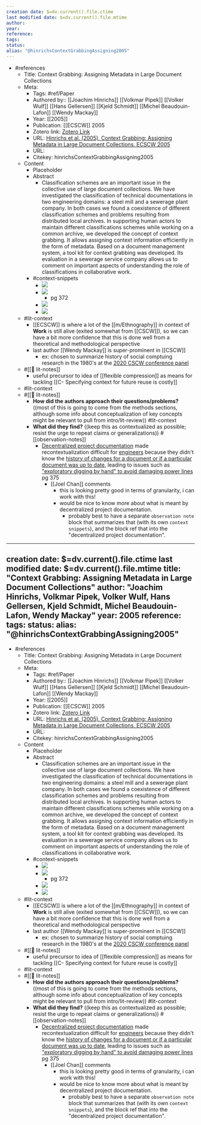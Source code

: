 ```yaml
---
creation date: $=dv.current().file.ctime
last modified date: $=dv.current().file.mtime
author: 
year:
reference: 
tags: 
status: 
alias: "@hinrichsContextGrabbingAssigning2005"
---
```


- #references
    - Title: Context Grabbing: Assigning Metadata in Large Document Collections
    - Meta:
        - Tags: #ref/Paper
        - Authored by:: [[Joachim Hinrichs]] [[Volkmar Pipek]] [[Volker Wulf]] [[Hans Gellersen]] [[Kjeld Schmidt]] [[Michel Beaudouin-Lafon]] [[Wendy Mackay]] 
        - Year: [[2005]]
        - Publication: [[ECSCW]] 2005
        - Zotero link: [Zotero Link](zotero://select/items/1_Y2RWPBIJ)
        - URL: [Hinrichs et al. (2005). Context Grabbing: Assigning Metadata in Large Document Collections. ECSCW 2005](undefined)
        - URL: 
        - Citekey: hinrichsContextGrabbingAssigning2005
    - Content
        - Placeholder
        - Abstract
            - Classification schemes are an important issue in the collective use of large document collections. We have investigated the classification of technical documentations in two engineering domains: a steel mill and a sewerage plant company. In both cases we found a coexistence of different classification schemes and problems resulting from distributed local archives. In supporting human actors to maintain different classifications schemes while working on a common archive, we developed the concept of context grabbing. It allows assigning context information efficiently in the form of metadata. Based on a document management system, a tool kit for context grabbing was developed. Its evaluation in a sewerage service company allows us to comment on important aspects of understanding the role of classifications in collaborative work.
        - #context-snippets
            - ![](https://firebasestorage.googleapis.com/v0/b/firescript-577a2.appspot.com/o/imgs%2Fapp%2Fmegacoglab%2FYhHuwMz8Tp.png?alt=media&token=acf224fa-df96-4689-9ec0-abe2881f1cd9)
            - ![](https://firebasestorage.googleapis.com/v0/b/firescript-577a2.appspot.com/o/imgs%2Fapp%2Fmegacoglab%2FpX4rNj7Qga.png?alt=media&token=5919f57c-dac8-4bea-b75d-078a1629bd61)
                - pg 372
            - ![](https://firebasestorage.googleapis.com/v0/b/firescript-577a2.appspot.com/o/imgs%2Fapp%2Fmegacoglab%2FJ2Sqr7nsSy.png?alt=media&token=a5f60919-328e-43b9-8b79-d9043f2ba5d8)
            - ![](https://firebasestorage.googleapis.com/v0/b/firescript-577a2.appspot.com/o/imgs%2Fapp%2Fmegacoglab%2F7zrr6dqDHb.png?alt=media&token=b9d89e5a-f88c-473c-a7e3-04e6e0cac621)
    - #lit-context
        - [[ECSCW]] is where a lot of the [[m/Ethnography]] in context of **Work** is still alive (exited somewhat from [[CSCW]]), so we can have a bit more confidence that this is done well from a theoretical and methodological perspective
        - last author [[Wendy Mackay]] is super-prominent in [[CSCW]]
            - ex: chosen to summarize history of social comptuing research in the 1980's at the [2020 CSCW conference panel](((DiCraySuF)))
    - #[[📝 lit-notes]]
        - useful precursor to idea of [[flexible compression]] as means for tackling [[C- Specifying context for future reuse is costly]]
    - #lit-context
    - #[[📝 lit-notes]]
        - **How did the authors approach their questions/problems?** ((most of this is going to come from the methods sections, although some info about conceptualization of key concepts might be relevant to pull from intro/lit-review)) #lit-context
        - **What did they find?** ((keep this as contextualized as possible; resist the urge to repeat claims or generalizations)) #[[observation-notes]]
            - [Decentralized project documentation](((BMX6-DOV6))) made recontextualization difficult for [engineers](((CUoGHVXbV))) because they didn't know the [history of changes for a document or if a particular document was up to date](((ANL0-Gihc))), leading to issues such as ["exploratory digging by hand" to avoid damaging power lines](((ZXWd_oKNJ))) pg 375
                - [[Joel Chan]] comments
                    - this is looking pretty good in terms of granularity, i can work with this!
                    - would be nice to know more about what is meant by decentralized project documentation. 
                        - probably best to have a separate `observation note` block that summarizes that (with its own `context snippets`), and the block ref that into the "decentralized project documentation". 
---
creation date: $=dv.current().file.ctime
last modified date: $=dv.current().file.mtime
title: "Context Grabbing: Assigning Metadata in Large Document Collections"
author: "Joachim Hinrichs, Volkmar Pipek, Volker Wulf, Hans Gellersen, Kjeld Schmidt, Michel Beaudouin-Lafon, Wendy Mackay"
year: 2005
reference: 
tags: 
status: 
alias: "@hinrichsContextGrabbingAssigning2005"
---

- #references
    - Title: Context Grabbing: Assigning Metadata in Large Document Collections
    - Meta:
        - Tags: #ref/Paper
        - Authored by:: [[Joachim Hinrichs]] [[Volkmar Pipek]] [[Volker Wulf]] [[Hans Gellersen]] [[Kjeld Schmidt]] [[Michel Beaudouin-Lafon]] [[Wendy Mackay]] 
        - Year: [[2005]]
        - Publication: [[ECSCW]] 2005
        - Zotero link: [Zotero Link](zotero://select/items/1_Y2RWPBIJ)
        - URL: [Hinrichs et al. (2005). Context Grabbing: Assigning Metadata in Large Document Collections. ECSCW 2005](undefined)
        - URL: 
        - Citekey: hinrichsContextGrabbingAssigning2005
    - Content
        - Placeholder
        - Abstract
            - Classification schemes are an important issue in the collective use of large document collections. We have investigated the classification of technical documentations in two engineering domains: a steel mill and a sewerage plant company. In both cases we found a coexistence of different classification schemes and problems resulting from distributed local archives. In supporting human actors to maintain different classifications schemes while working on a common archive, we developed the concept of context grabbing. It allows assigning context information efficiently in the form of metadata. Based on a document management system, a tool kit for context grabbing was developed. Its evaluation in a sewerage service company allows us to comment on important aspects of understanding the role of classifications in collaborative work.
        - #context-snippets
            - ![](https://firebasestorage.googleapis.com/v0/b/firescript-577a2.appspot.com/o/imgs%2Fapp%2Fmegacoglab%2FYhHuwMz8Tp.png?alt=media&token=acf224fa-df96-4689-9ec0-abe2881f1cd9)
            - ![](https://firebasestorage.googleapis.com/v0/b/firescript-577a2.appspot.com/o/imgs%2Fapp%2Fmegacoglab%2FpX4rNj7Qga.png?alt=media&token=5919f57c-dac8-4bea-b75d-078a1629bd61)
                - pg 372
            - ![](https://firebasestorage.googleapis.com/v0/b/firescript-577a2.appspot.com/o/imgs%2Fapp%2Fmegacoglab%2FJ2Sqr7nsSy.png?alt=media&token=a5f60919-328e-43b9-8b79-d9043f2ba5d8)
            - ![](https://firebasestorage.googleapis.com/v0/b/firescript-577a2.appspot.com/o/imgs%2Fapp%2Fmegacoglab%2F7zrr6dqDHb.png?alt=media&token=b9d89e5a-f88c-473c-a7e3-04e6e0cac621)
    - #lit-context
        - [[ECSCW]] is where a lot of the [[m/Ethnography]] in context of **Work** is still alive (exited somewhat from [[CSCW]]), so we can have a bit more confidence that this is done well from a theoretical and methodological perspective
        - last author [[Wendy Mackay]] is super-prominent in [[CSCW]]
            - ex: chosen to summarize history of social comptuing research in the 1980's at the [2020 CSCW conference panel](((DiCraySuF)))
    - #[[📝 lit-notes]]
        - useful precursor to idea of [[flexible compression]] as means for tackling [[C- Specifying context for future reuse is costly]]
    - #lit-context
    - #[[📝 lit-notes]]
        - **How did the authors approach their questions/problems?** ((most of this is going to come from the methods sections, although some info about conceptualization of key concepts might be relevant to pull from intro/lit-review)) #lit-context
        - **What did they find?** ((keep this as contextualized as possible; resist the urge to repeat claims or generalizations)) #[[observation-notes]]
            - [Decentralized project documentation](((BMX6-DOV6))) made recontextualization difficult for [engineers](((CUoGHVXbV))) because they didn't know the [history of changes for a document or if a particular document was up to date](((ANL0-Gihc))), leading to issues such as ["exploratory digging by hand" to avoid damaging power lines](((ZXWd_oKNJ))) pg 375
                - [[Joel Chan]] comments
                    - this is looking pretty good in terms of granularity, i can work with this!
                    - would be nice to know more about what is meant by decentralized project documentation. 
                        - probably best to have a separate `observation note` block that summarizes that (with its own `context snippets`), and the block ref that into the "decentralized project documentation". 
